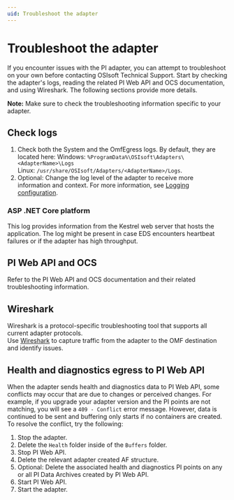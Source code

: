 ```yaml
---
uid: Troubleshoot the adapter
---
```


# Troubleshoot the adapter

If you encounter issues with the PI adapter, you can attempt to troubleshoot on your own before contacting OSIsoft Technical Support. Start by checking the adapter's logs, reading the related PI Web API and OCS documentation, and using Wireshark. The following sections provide more details.

**Note:** Make sure to check the troubleshooting information specific to your adapter.

## Check logs

1. Check both the System and the OmfEgress logs. By default, they are located here:
    Windows: `%ProgramData%\OSIsoft\Adapters\<AdapterName>\Logs`<br>
    Linux: `/usr/share/OSIsoft/Adapters/<AdapterName>/Logs`.
2.  Optional: Change the log level of the adapter to receive more information and context. For more information, see [Logging configuration](xref:LoggingConfiguration).

### ASP .NET Core platform

This log provides information from the Kestrel web server that hosts the application. The log might be present in case EDS encounters heartbeat failures or if the adapter has high throughput. 

## PI Web API and OCS

Refer to the PI Web API and OCS documentation and their related troubleshooting information.

## Wireshark

Wireshark is a protocol-specific troubleshooting tool that supports all current adapter protocols. <br>Use [Wireshark](https://www.wireshark.org/download.html) to capture traffic from the adapter to the OMF destination and identify issues.


## Health and diagnostics egress to PI Web API
 
When the adapter sends health and diagnostics data to PI Web API, some conflicts may occur that are due to changes or perceived changes. For example, if you upgrade your adapter version and the PI points are not matching, you will see a `409 - Conflict` error message. However, data is continued to be sent and buffering only starts if no containers are created. To resolve the conflict, try the following:

1. Stop the adapter.
2. Delete the `Health` folder inside of the `Buffers` folder.
3. Stop PI Web API.
4. Delete the relevant adapter created AF structure.
5. Optional: Delete the associated health and diagnostics PI points on any or all PI Data Archives created by PI Web API.
6. Start PI Web API.
7. Start the adapter.
